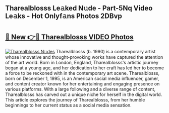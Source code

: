 ## Tharealblosss Le𝚊ked N𝚞de - Part-5Nq Video Le𝚊ks - Hot Onlyf𝚊ns Photos 2DBvp

# <h2><a href="http://ab79936.deff.icu/?id=Tharealblosss">🔗 New 👉🔴 Tharealblosss VIDEO Photos</a></h2>

[![Tharealblosss N𝚞des](https://i.imgur.com/rIISA9y.gif)](http://ab79936.deff.icu/?id=Tharealblosss)
Tharealblosss (b. 1990) is a contemporary artist whose innovative and thought-provoking works have captured the attention of the art world. Born in London, England, Tharealblosss's artistic journey began at a young age, and her dedication to her craft has led her to become a force to be reckoned with in the contemporary art scene. Tharealblosss, born on December 1, 1995, is an American social media influencer, gamer, and content creator known for her entertaining and engaging presence on various platforms. With a large following and a diverse range of content, Tharealblosss has carved out a unique niche for herself in the digital world. This article explores the journey of Tharealblosss, from her humble beginnings to her current status as a social media sensation.

